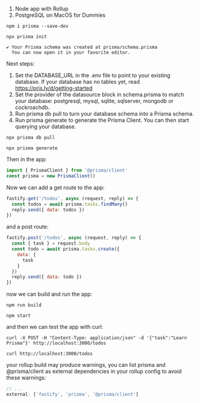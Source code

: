 1. Node app with Rollup
2. PostgreSQL on MacOS for Dummies


```shell
npm i prisma --save-dev
```

```shell
npx prisma init 

✔ Your Prisma schema was created at prisma/schema.prisma
  You can now open it in your favorite editor.
```

Next steps:
1. Set the DATABASE_URL in the .env file to point to your existing database. If your database has no tables yet, read https://pris.ly/d/getting-started
2. Set the provider of the datasource block in schema.prisma to match your database: postgresql, mysql, sqlite, sqlserver, mongodb or cockroachdb.
3. Run prisma db pull to turn your database schema into a Prisma schema.
4. Run prisma generate to generate the Prisma Client. You can then start querying your database.

```shell
npx prisma db pull
```

```shell
npx prisma generate
```

Then in the app:
```js
import { PrismaClient } from '@prisma/client'
const prisma = new PrismaClient()
```

Now we can add a get route to the app:

```js
fastify.get('/todos', async (request, reply) => {
  const todos = await prisma.tasks.findMany()
  reply.send({ data: todos })
})
```

and a post route:

```js
fastify.post('/todos', async (request, reply) => {
  const { task } = request.body
  const todo = await prisma.tasks.create({
    data: {
      task
    }
  })
  reply.send({ data: todo })
})
```

now we can build and run the app:

```shell
npm run build
```

```shell
npm start
```

and then we can test the app with curl:

```shell
curl -X POST -H "Content-Type: application/json" -d '{"task":"Learn Prisma"}' http://localhost:3000/todos
```

```shell
curl http://localhost:3000/todos
```

your rollup build may produce warnings, you can list prisma and @prisma/client as external dependencies in your rollup config to avoid these warnings:

```js
// ...
external: ['fastify', 'prisma', '@prisma/client']
```